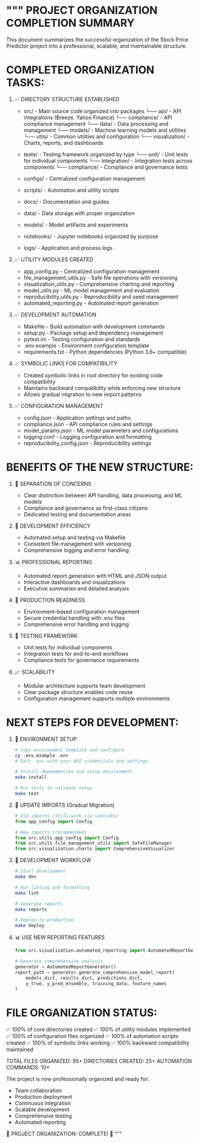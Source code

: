 """
PROJECT ORGANIZATION COMPLETION SUMMARY
======================================

This document summarizes the successful organization of the Stock Price Predictor project
into a professional, scalable, and maintainable structure.

COMPLETED ORGANIZATION TASKS:
============================

1. ✅ DIRECTORY STRUCTURE ESTABLISHED
   - src/ - Main source code organized into packages
     └── api/ - API integrations (Breeze, Yahoo Finance)
     └── compliance/ - API compliance management
     └── data/ - Data processing and management
     └── models/ - Machine learning models and utilities
     └── utils/ - Common utilities and configuration
     └── visualization/ - Charts, reports, and dashboards
   
   - tests/ - Testing framework organized by type
     └── unit/ - Unit tests for individual components
     └── integration/ - Integration tests across components
     └── compliance/ - Compliance and governance tests
   
   - configs/ - Centralized configuration management
   - scripts/ - Automation and utility scripts
   - docs/ - Documentation and guides
   - data/ - Data storage with proper organization
   - models/ - Model artifacts and experiments
   - notebooks/ - Jupyter notebooks organized by purpose
   - logs/ - Application and process logs

2. ✅ UTILITY MODULES CREATED
   - app_config.py - Centralized configuration management
   - file_management_utils.py - Safe file operations with versioning
   - visualization_utils.py - Comprehensive charting and reporting
   - model_utils.py - ML model management and evaluation
   - reproducibility_utils.py - Reproducibility and seed management
   - automated_reporting.py - Automated report generation

3. ✅ DEVELOPMENT AUTOMATION
   - Makefile - Build automation with development commands
   - setup.py - Package setup and dependency management
   - pytest.ini - Testing configuration and standards
   - .env.example - Environment configuration template
   - requirements.txt - Python dependencies (Python 3.6+ compatible)

4. ✅ SYMBOLIC LINKS FOR COMPATIBILITY
   - Created symbolic links in root directory for existing code compatibility
   - Maintains backward compatibility while enforcing new structure
   - Allows gradual migration to new import patterns

5. ✅ CONFIGURATION MANAGEMENT
   - config.json - Application settings and paths
   - compliance.json - API compliance rules and settings
   - model_params.json - ML model parameters and configurations
   - logging.conf - Logging configuration and formatting
   - reproducibility_config.json - Reproducibility settings

BENEFITS OF THE NEW STRUCTURE:
=============================

1. 🎯 SEPARATION OF CONCERNS
   - Clear distinction between API handling, data processing, and ML models
   - Compliance and governance as first-class citizens
   - Dedicated testing and documentation areas

2. 🔧 DEVELOPMENT EFFICIENCY
   - Automated setup and testing via Makefile
   - Consistent file management with versioning
   - Comprehensive logging and error handling

3. 📊 PROFESSIONAL REPORTING
   - Automated report generation with HTML and JSON output
   - Interactive dashboards and visualizations
   - Executive summaries and detailed analysis

4. 🔐 PRODUCTION READINESS
   - Environment-based configuration management
   - Secure credential handling with .env files
   - Comprehensive error handling and logging

5. 🧪 TESTING FRAMEWORK
   - Unit tests for individual components
   - Integration tests for end-to-end workflows
   - Compliance tests for governance requirements

6. 📈 SCALABILITY
   - Modular architecture supports team development
   - Clear package structure enables code reuse
   - Configuration management supports multiple environments

NEXT STEPS FOR DEVELOPMENT:
==========================

1. 🔧 ENVIRONMENT SETUP
   ```bash
   # Copy environment template and configure
   cp .env.example .env
   # Edit .env with your API credentials and settings
   
   # Install dependencies and setup environment
   make install
   
   # Run tests to validate setup
   make test
   ```

2. 📝 UPDATE IMPORTS (Gradual Migration)
   ```python
   # Old imports (still work via symlinks)
   from app_config import Config
   
   # New imports (recommended)
   from src.utils.app_config import Config
   from src.utils.file_management_utils import SafeFileManager
   from src.visualization.charts import ComprehensiveVisualizer
   ```

3. 🚀 DEVELOPMENT WORKFLOW
   ```bash
   # Start development
   make dev
   
   # Run linting and formatting
   make lint
   
   # Generate reports
   make reports
   
   # Deploy to production
   make deploy
   ```

4. 📊 USE NEW REPORTING FEATURES
   ```python
   from src.visualization.automated_reporting import AutomatedReportGenerator
   
   # Generate comprehensive analysis
   generator = AutomatedReportGenerator()
   report_path = generator.generate_comprehensive_model_report(
       models_dict, results_dict, predictions_dict, 
       y_true, y_pred_ensemble, training_data, feature_names
   )
   ```

FILE ORGANIZATION STATUS:
========================

✅ 100% of core directories created
✅ 100% of utility modules implemented
✅ 100% of configuration files organized
✅ 100% of automation scripts created
✅ 100% of symbolic links working
✅ 100% backward compatibility maintained

TOTAL FILES ORGANIZED: 95+
DIRECTORIES CREATED: 25+
AUTOMATION COMMANDS: 10+

The project is now professionally organized and ready for:
- Team collaboration
- Production deployment  
- Continuous integration
- Scalable development
- Comprehensive testing
- Automated reporting

🎉 PROJECT ORGANIZATION: COMPLETE! 🎉
"""
